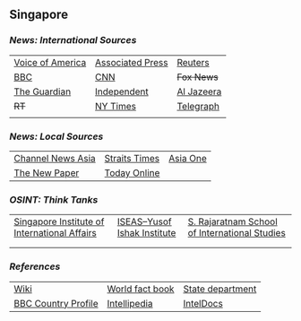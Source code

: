## Singapore ##

### _News: International Sources_ ###
|   |   |   |
| --- | --- | --- |
| [Voice of America](https://www.voanews.com/search?search_api_fulltext=Singapore&type=1&sort_by=publication_time) | [Associated Press](https://apnews.com/Singapore) | [Reuters](https://www.reuters.com/search/news?sortBy=&dateRange=&blob=singapore) |
| [BBC](https://www.bbc.com/news/topics/c302m85qe3yt/singapore) | [CNN](https://www.cnn.com/search/?q=Singapore&size=10&type=article) | ~~Fox News~~ |
| [The Guardian](https://www.theguardian.com/world/singapore) | [Independent](https://www.independent.co.uk/topic/Singapore) | [Al Jazeera](https://www.aljazeera.com/topics/country/singapore.html) |
| ~~RT~~ | [NY Times](https://www.nytimes.com/topic/destination/singapore?searchResultPosition=0) | [Telegraph](https://www.telegraph.co.uk/singapore/) |
|  |  |  |

### _News: Local Sources_ ###
|   |   |   |
| --- | --- | --- |
| [Channel News Asia](https://www.channelnewsasia.com/news/singapore) | [Straits Times](https://www.straitstimes.com/singapore) | [Asia One](https://www.asiaone.com/singapore#gsc.tab=0) |
|[The New Paper](https://www.tnp.sg/news/singapore)  | [Today Online](https://www.todayonline.com/singapore) |  |

### _OSINT: Think Tanks_ ###
|  |  |  |
| --- | --- | --- |
| [Singapore Institute of International Affairs](http://www.siiaonline.org/) | [ISEAS–Yusof Ishak Institute](https://www.iseas.edu.sg/) | [S. Rajaratnam School of International Studies](http://www.rsis.edu.sg/) |
| []() | []() | []() |
| []() | []() | []() |


### _References_ ###
|   |   |   |
| --- | --- | --- |
| [Wiki](https://en.wikipedia.org/wiki/Singapore) | [World fact book](https://www.cia.gov/library/publications/resources/the-world-factbook/geos/sn.html) | [State department](https://www.state.gov/countries-areas/singapore/) |
| [BBC Country Profile](https://www.bbc.com/news/world-asia-15961759) | [Intellipedia](https://intellipedia.intelink.gov/wiki/Singapore) | [IntelDocs](https://inteldocs.intelink.gov/search/folder?q=Singapore) |
